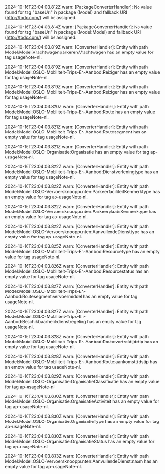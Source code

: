 2024-10-16T23:04:03.812Z warn: [PackageConverterHandler]: No value found for tag "baseUri" in package (Model) and fallback URI (http://todo.com/) will be assigned.

2024-10-16T23:04:03.814Z warn: [PackageConverterHandler]: No value found for tag "baseUri" in package (Model:Model) and fallback URI (http://todo.com/) will be assigned.

2024-10-16T23:04:03.819Z warn: [ConverterHandler]: Entity with path Model:Model:Vrachtwagenparkeren:Vrachtwagen has an empty value for tag usageNote-nl.

2024-10-16T23:04:03.819Z warn: [ConverterHandler]: Entity with path Model:Model:OSLO-Mobiliteit-Trips-En-Aanbod:Reiziger has an empty value for tag usageNote-nl.

2024-10-16T23:04:03.819Z warn: [ConverterHandler]: Entity with path Model:Model:OSLO-Mobiliteit-Trips-En-Aanbod:Reiziger has an empty value for tag usageNote-nl.

2024-10-16T23:04:03.820Z warn: [ConverterHandler]: Entity with path Model:Model:OSLO-Mobiliteit-Trips-En-Aanbod:Route has an empty value for tag usageNote-nl.

2024-10-16T23:04:03.821Z warn: [ConverterHandler]: Entity with path Model:Model:OSLO-Mobiliteit-Trips-En-Aanbod:Routesegment has an empty value for tag usageNote-nl.

2024-10-16T23:04:03.821Z warn: [ConverterHandler]: Entity with path Model:Model:OSLO-Organisatie:Organisatie has an empty value for tag ap-usageNote-nl.

2024-10-16T23:04:03.822Z warn: [ConverterHandler]: Entity with path Model:Model:OSLO-Mobiliteit-Trips-En-Aanbod:Dienstverleningtype has an empty value for tag usageNote-nl.

2024-10-16T23:04:03.822Z warn: [ConverterHandler]: Entity with path Model:Model:OSLO-Vervoersknooppunten:ParkeerfaciliteitKenmerktype has an empty value for tag ap-usageNote-nl.

2024-10-16T23:04:03.822Z warn: [ConverterHandler]: Entity with path Model:Model:OSLO-Vervoersknooppunten:ParkeerplaatsKenmerktype has an empty value for tag ap-usageNote-nl.

2024-10-16T23:04:03.822Z warn: [ConverterHandler]: Entity with path Model:Model:OSLO-Vervoersknooppunten:AanvullendeDiensttype has an empty value for tag ap-usageNote-nl.

2024-10-16T23:04:03.825Z warn: [ConverterHandler]: Entity with path Model:Model:OSLO-Mobiliteit-Trips-En-Aanbod:Resourcetype has an empty value for tag usageNote-nl.

2024-10-16T23:04:03.826Z warn: [ConverterHandler]: Entity with path Model:Model:OSLO-Mobiliteit-Trips-En-Aanbod:Resourcestatus has an empty value for tag usageNote-nl.

2024-10-16T23:04:03.827Z warn: [ConverterHandler]: Entity with path Model:Model:OSLO-Mobiliteit-Trips-En-Aanbod:Routesegment:vervoermiddel has an empty value for tag usageNote-nl.

2024-10-16T23:04:03.827Z warn: [ConverterHandler]: Entity with path Model:Model:OSLO-Mobiliteit-Trips-En-Aanbod:Beschikbaarheid:dienstregeling has an empty value for tag usageNote-nl.

2024-10-16T23:04:03.828Z warn: [ConverterHandler]: Entity with path Model:Model:OSLO-Mobiliteit-Trips-En-Aanbod:Route:vertrektijdstip has an empty value for tag usageNote-nl.

2024-10-16T23:04:03.828Z warn: [ConverterHandler]: Entity with path Model:Model:OSLO-Mobiliteit-Trips-En-Aanbod:Route:aankomsttijdstip has an empty value for tag usageNote-nl.

2024-10-16T23:04:03.829Z warn: [ConverterHandler]: Entity with path Model:Model:OSLO-Organisatie:OrganisatieClassificatie has an empty value for tag ap-usageNote-nl.

2024-10-16T23:04:03.830Z warn: [ConverterHandler]: Entity with path Model:Model:OSLO-Organisatie:OrganisatieActiviteit has an empty value for tag ap-usageNote-nl.

2024-10-16T23:04:03.830Z warn: [ConverterHandler]: Entity with path Model:Model:OSLO-Organisatie:OrganisatieType has an empty value for tag ap-usageNote-nl.

2024-10-16T23:04:03.830Z warn: [ConverterHandler]: Entity with path Model:Model:OSLO-Organisatie:OrganisatieStatus has an empty value for tag ap-usageNote-nl.

2024-10-16T23:04:03.833Z warn: [ConverterHandler]: Entity with path Model:Model:OSLO-Vervoersknooppunten:AanvullendeDienst:naam has an empty value for tag ap-usageNote-nl.

